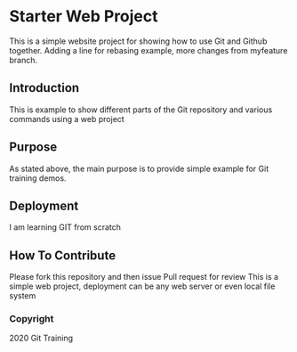 # Starter Web Project
This is a simple website project for showing how to use Git and Github together.
Adding a line for rebasing example, more changes from myfeature branch.

## Introduction 

This is example to show different parts of the Git repository and various commands using a web project
## Purpose

As stated above, the main purpose is to provide simple example for Git training demos.
## Deployment
I am learning GIT from scratch

## How To Contribute

Please fork this repository and then issue Pull request for review
This is a simple web project, deployment can be any web server or even local file system

### Copyright
2020 Git Training